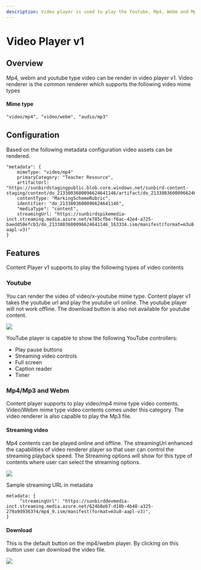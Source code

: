 ```yaml
---
description: Video player is used to play the Youtube, Mp4, Webm and Mp3type video contents
---
```


# Video Player v1

## Overview

Mp4, webm and youtube type video can be render in video player v1. Video renderer is the common renderer which supports the following video mime types

#### Mime type

```
"video/mp4", "video/webm", "audio/mp3"
```

## Configuration

Based on the following metadata configuration video assets can be rendered.

```
"metadata": {
    mimeType: "video/mp4"
    primaryCategory: "Teacher Resource",
    artifactUrl: "https://sunbirdstagingpublic.blob.core.windows.net/sunbird-content-staging/content/do_2133803600096624641146/artifact/do_2133803600096624641146_1633348628271_do_2133803600096624641146_1633345648679_mp4_212.mp4",
    contentType: "MarkingSchemeRubric",
    identifier: "do_2133803600096624641146",
    "mediaType": "content",
    streamingUrl: "https://sunbirdspikemedia-inct.streaming.media.azure.net/e785cfbe-f6ac-42e4-a725-baedd50efcb3/do_2133803600096624641146_163334.ism/manifest(format=m3u8-aapl-v3)"
}
```

## Features

Content Player v1 supports to play the following types of video contents

### **Youtube**

You can render the video of video/x-youtube mime type. Content player v1 takes the youtube url and play the youtube url online. The youtube player will not work offline. The download button is also not available for youtube content.

![](../../../../../.gitbook/assets/youtube.png)

YouTube player is capable to show the following YouTube controllers:

* Play pause buttons
* Streaming video controls
* Full screen
* Caption reader
* Timer

### Mp4/Mp3 and Webm

Content player supports to play video/mp4 mime type video contents.  Video/Webm mime type video contents comes under this category. The video renderer is also capable to play the Mp3 file.

#### **Streaming video**

Mp4 contents can be played online and offline. The streamingUrl enhanced the capabilities of video renderer player so that user can control the streaming playback speed. The Streaming options will show for this type of contents where user can select the streaming options.&#x20;

![](../../../../../.gitbook/assets/streaming1.png)

Sample streaming URL in metadata

```
metadata: {
     "streamingUrl": "https://sunbirddevmedia-inct.streaming.media.azure.net/624b8eb7-d10b-4b48-a325-279a9d936374/mp4_9.ism/manifest(format=m3u8-aapl-v3)",
}
```

#### Download

This is the default button on the mp4/webm player. By clicking on this button user can download the video file.

&#x20;

![](../../../../../.gitbook/assets/downloadvideo.png)
